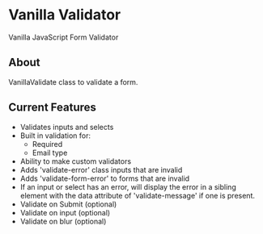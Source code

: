 # Vanilla Validator
Vanilla JavaScript Form Validator

## About ##
VanillaValidate class to validate a form. 

## Current Features ##
* Validates inputs and selects
* Built in validation for:
    - Required
    - Email type
* Ability to make custom validators
* Adds 'validate-error' class inputs that are invalid
* Adds 'validate-form-error' to forms that are invalid
* If an input or select has an error, will display the error in a sibling element with the data attribute of 'validate-message' if one is present.
* Validate on Submit (optional)
* Validate on input (optional)
* Validate on blur (optional)